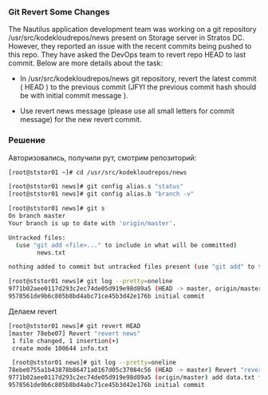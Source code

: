 ### Git Revert Some Changes

The Nautilus application development team was working on a git repository /usr/src/kodekloudrepos/news present on Storage server in Stratos DC. However, they reported an issue with the recent commits being pushed to this repo. They have asked the DevOps team to revert repo HEAD to last commit. Below are more details about the task:

- In /usr/src/kodekloudrepos/news git repository, revert the latest commit ( HEAD ) to the previous commit (JFYI the previous commit hash should be with initial commit message ).

- Use revert news message (please use all small letters for commit message) for the new revert commit.



### Решение

Авторизовались, получили рут, смотрим репозиторий:

```bash 
[root@ststor01 ~]# cd /usr/src/kodekloudrepos/news

[root@ststor01 news]# git config alias.s "status"
[root@ststor01 news]# git config alias.b "branch -v"

[root@ststor01 news]# git s
On branch master
Your branch is up to date with 'origin/master'.

Untracked files:
  (use "git add <file>..." to include in what will be committed)
        news.txt

nothing added to commit but untracked files present (use "git add" to track)

[root@ststor01 news]# git log --pretty=oneline
9771b02aee0117d293c2ec74de05d919e98d89a5 (HEAD -> master, origin/master) add data.txt file
9578561de9b6c805b8bd4abc71ce45b3d42e176b initial commit
```

Делаем revert

```bash
[root@ststor01 news]# git revert HEAD
[master 78ebe07] Revert "revert news"
 1 file changed, 1 insertion(+)
 create mode 100644 info.txt

 [root@ststor01 news]# git log --pretty=oneline
78ebe0755a1b43878b86471a0167d05c37084c56 (HEAD -> master) Revert "revert news"
9771b02aee0117d293c2ec74de05d919e98d89a5 (origin/master) add data.txt file
9578561de9b6c805b8bd4abc71ce45b3d42e176b initial commit
```


